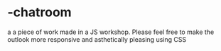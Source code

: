 # -chatroom
a a piece of work made in a JS workshop. Please feel free to make the outlook more responsive and asthetically pleasing using CSS
